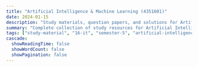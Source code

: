 ```yaml
---
title: "Artificial Intelligence & Machine Learning (4351601)"
date: 2024-01-15
description: "Study materials, question papers, and solutions for Artificial Intelligence & Machine Learning (4351601) - Information Technology, Semester 5"
summary: "Complete collection of study resources for Artificial Intelligence & Machine Learning including syllabus, question papers from 2023-2025, and detailed solutions"
tags: ["study-material", "16-it", "semester-5", "artificial-intelligence", "machine-learning", "ai-ml", "4351601"]
cascade:
  showReadingTime: false
  showWordCount: false
  showPagination: false
---
```

